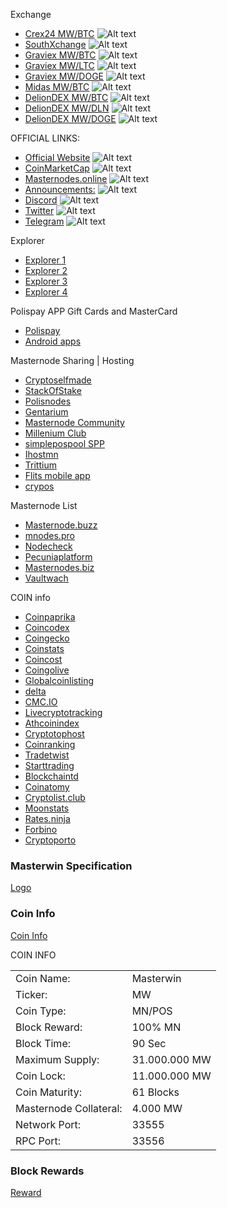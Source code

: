 Exchange
- [Crex24 MW/BTC](https://crex24.com/exchange/MW-BTC) ![Alt text](https://masterwin.online/github/702868454700482590.png? "Crex24")
- [SouthXchange](https://www.southxchange.com/Market/Book/MW/BTC) ![Alt text](https://masterwin.online/github/703836695946068019.png? "SouthXchange")
- [Graviex MW/BTC](https://graviex.net/markets/mwbtc) ![Alt text](https://masterwin.online/github/703836702308827146.png? "Graviex")
- [Graviex MW/LTC](https://graviex.net/markets/mwltc) ![Alt text](https://masterwin.online/github/703836702308827146.png? "Graviex")
- [Graviex MW/DOGE](https://graviex.net/markets/mwdoge) ![Alt text](https://masterwin.online/github/703836702308827146.png? "Graviex")
- [Midas MW/BTC](https://midas.investments/exchange/MW/BTC) ![Alt text](https://masterwin.online/github/703836697741230091.png? "Midas")
- [DelionDEX MW/BTC](https://dex.delion.online/market/DELION.MW_DELION.BTC) ![Alt text](https://masterwin.online/github/703836701151199242.png? "DelionDEX")
- [DelionDEX MW/DLN](https://dex.delion.online/market/DELION.MW_DELION.DLN) ![Alt text](https://masterwin.online/github/703836701151199242.png? "DelionDEX")
- [DelionDEX MW/DOGE](https://dex.delion.online/market/DELION.MW_DELION.DOGE) ![Alt text](https://masterwin.online/github/703836701151199242.png? "DelionDEX")

OFFICIAL LINKS:

- [Official Website](https://masterwin.online/) ![Alt text](https://masterwin.online/github/701893309475455177.png? "Official Website")
- [CoinMarketCap](https://coinmarketcap.com/currencies/masterwin/) ![Alt text](https://masterwin.online/github/703836693282947142.png? "CoinMarketCap")
- [Masternodes.online](https://masternodes.online/currencies/MW/) ![Alt text](https://masterwin.online/github/607530120437039104.png? "Masternodes.online")
- [Announcements:](https://bitcoingarden.org/forum/index.php?topic=84392) ![Alt text](https://masterwin.online/github/702868607100780564.png? "Announcements") 
- [Discord](https://discord.gg/XbnbzC2) ![Alt text](https://masterwin.online/github/702868164752703488.png? "Discord")
- [Twitter](https://twitter.com/master__win) ![Alt text](https://masterwin.online/github/702868356352704512.png? "Twitter")
- [Telegram](https://t.me/masterwinofficial) ![Alt text](https://masterwin.online/github/702868304620159076.png? "Telegram")

Explorer
- [Explorer 1](http://185.58.226.136:3001/) 
- [Explorer 2](http://91.208.184.185:3001/) 
- [Explorer 3](http://46.173.218.227:3001/) 
- [Explorer 4](https://chains.tretium.cc/MW/blocks) 

Polispay APP Gift Cards and MasterCard
- [Polispay](https://www.polispay.com/)
- [Android apps](https://play.google.com/store/apps/details?id=com.polispay.copay)

Masternode Sharing | Hosting
- [Cryptoselfmade](http://cryptoselfmade.com/?ref=1076cYhXemp7z1)
- [StackOfStake](https://stackofstake.com/)
- [Polisnodes](https://platform.polisnodes.io/coins)
- [Gentarium](https://gtmcoin.io/)
- [Masternode Community](http://masternode.community)
- [Millenium Club](https://millenniumclub.ca)
- [simplepospool SPP](https://simplepospool.com/)
- [Ihostmn](https://ihostmn.com)
- [Trittium](https://node.trittium.cc) 
- [Flits mobile app](https://flitsnode.app/download)
- [crypos](https://crypos.io/)

Masternode List
- [Masternode.buzz](https://coins.masternode.buzz/MW/)
- [mnodes.pro](https://mnodes.pro/masterwin-masternode-information.php)
- [Nodecheck](https://nodecheck.io/currency/MW)
- [Pecuniaplatform](https://pecuniaplatform.io/coin-details/Masterwin)
- [Masternodes.biz](http://masternodes.biz/coindetail.php?c=MW)
- [Vaultwach](https://www.vaultwatch.eu/detail.php?coin=mw)

COIN info
- [Coinpaprika](https://coinpaprika.com/coin/mw-masterwin)
- [Coincodex](https://coincodex.com/crypto/masterwin)
- [Coingecko](https://www.coingecko.com/en/coins/masterwin)
- [Coinstats](https://coinstats.app/en/coins/masterwin)
- [Coincost](http://coincost.net/en/currency/masterwin)
- [Coingolive](https://coingolive.com/en/coins/masterwin)
- [Globalcoinlisting](https://globalcoinlisting.com/currency/masterwin)
- [delta](https://delta.app/en/crypto/mw/masterwincoin)
- [CMC.IO](https://cmc.io/coins/masterwin/)
- [Livecryptotracking](http://livecryptotracking.com/currency/masterwin/)
- [Athcoinindex](https://athcoinindex.com/coin/masterwin)
- [Cryptotophost](https://cryptotophost.com/coin/mw)
- [Coinranking](https://coinranking.com/coin/F7GShh8J+masterwin-mw)
- [Tradetwist](https://tradetwist.com/currency/masterwin)
- [Starttrading](https://starttrading.com/currencies/masterwin/)
- [Blockchaintd](https://blockchaintd.com/prices/masterwin)
- [Coinatomy](http://coinatomy.com/currency/masterwin)
- [Cryptolist.club](https://cryptolist.club/currency/masterwin)
- [Moonstats](https://www.moonstats.com/mw-masterwin)
- [Rates.ninja](https://rates.ninja/cryptocurrency/masterwin)
- [Forbino](https://forbino.com/pl/kursy/masterwin/)
- [Cryptoporto](https://cryptoporto.com/)

### Masterwin Specification

[Logo](https://masterwin.online/assets/img/logo-top.png)

### Coin Info

[Coin Info](https://masterwin.online/assets/img/coininfo.png)

COIN INFO
<table>
<tr><td>Coin Name:</td><td>Masterwin</td></tr>
<tr><td>Ticker:</td><td>MW</td></tr>
<tr><td>Coin Type:</td><td>MN/POS</td></tr>
<tr><td>Block Reward:</td><td>100% MN</td></tr>
<tr><td>Block Time:</td><td>90 Sec</td></tr>                 
<tr><td>Maximum Supply:</td><td>31.000.000 MW</td></tr>
<tr><td>Coin Lock:</td><td>11.000.000 MW</td></tr>
<tr><td>Coin Maturity:</td><td>61 Blocks</td></tr>
<tr><td>Masternode Collateral:</td><td>4.000 MW</td></tr>		
<tr><td>Network Port:</td><td>33555</td></tr>
<tr><td>RPC Port:</td><td>33556</td></tr>
</table>

### Block Rewards

[Reward](https://masterwin.online/assets/img/REWARD.png)


